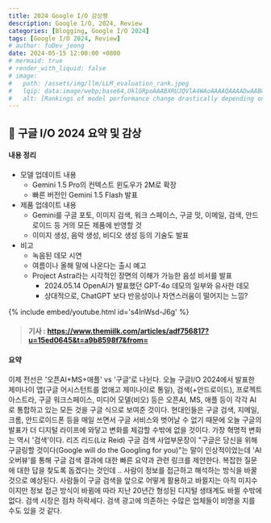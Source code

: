 ```yaml
---
title: 2024 Google I/O 감상평
description: Google I/O, 2024, Review
categories: [Blogging, Google I/O 2024]
tags: [Google I/O 2024, Review]
# author: foDev_jeong
date: 2024-05-15 12:00:00 +0800
# mermaid: true
# render_with_liquid: false
# image:
#   path: /assets/img/llm/LLM_evaluation_rank.jpeg
#   lqip: data:image/webp;base64,UklGRpoAAABXRUJQVlA4WAoAAAAQAAAADwAABwAAQUxQSDIAAAARL0AmbZurmr57yyIiqE8oiG0bejIYEQTgqiDA9vqnsUSI6H+oAERp2HZ65qP/VIAWAFZQOCBCAAAA8AEAnQEqEAAIAAVAfCWkAALp8sF8rgRgAP7o9FDvMCkMde9PK7euH5M1m6VWoDXf2FkP3BqV0ZYbO6NA/VFIAAAA
#   alt: [Rankings of model performance change drastically depending on which LLM is used as the judge on KILT-NQ]
---
```



## 📝 구글 I/O 2024 요약 및 감상

#### 내용 정리
- 모델 업데이트 내용
  - Gemini 1.5 Pro의 컨텍스트 윈도우가 2M로 확장
  - 빠른 버전인 Gemini 1.5 Flash 발표
- 제품 업데이트 내용
  - Gemini를 구글 포토, 이미지 검색, 워크 스페이스, 구글 밋, 이메일, 검색, 안드로이드 등 거의 모든 제품에 반영할 것
  - 이미지 생성, 음악 생성, 비디오 생성 등의 기술도 발표
- 비고
  - 녹음된 데모 시연
  - 여름이나 올해 말에 나온다는 출시 예고
  - Project Astra라는 시각적인 장면의 이해가 가능한 음성 비서를 발표
    - 2024.05.14 OpenAI가 발표했던 GPT-4o 데모의 일부와 유사한 데모
    - 상대적으로, ChatGPT 보다 반응성이나 자연스러움이 떨어지는 느낌?
  
{% include embed/youtube.html id='s4InWsd-J6g' %}

> #### 기사 : <https://www.themiilk.com/articles/adf756817?u=15ed0645&t=a9b8598f7&from=>

#### 요약 

이제 전선은 '오픈AI+MS+애플' vs '구글'로 나뉜다. 
오늘 구글I/O 2024에서 발표한 제미나이 앱(구글 어시스턴트를 없애고 제미나이로 통일), 검색(+안드로이드), 프로젝트 아스트라, 구글 워크스페이스, 미디어 모델(비오) 등은 오픈AI, MS, 애플 등이 각각 AI로 통합하고 있는 모든 것을 구글 식으로 보여준 것이다. 
현대인들은 구글 검색, 지메일, 크롬, 안드로이드폰 등을 매일 쓰면서 구글 서비스와 벗어날 수 없기 때문에 오늘 구글의 발표가 더 디지털 라이프에 와닿고 변화를 체감할 수밖에 없을 것이다. 
가장 혁명적 변화는 역시 '검색'이다. 리즈 리드(Liz Reid) 구글 검색 사업부문장이 "구글은 당신을 위해 구글링할 것이다(Google will do the Googling for you)"는 말이 인상적이었는데 'AI 오버뷰'를 통해 구글 검색 결과에 대한 빠른 요약과 관련 링크를 제안한다. 복잡한 질문에 대한 답을 찾도록 돕겠다는 것인데 .. 사람이 정보를 접근하고 해석하는 방식을 바꿀 것으로 예상된다. 
사람들이 구글 검색을 앞으로 어떻게 활용하고 바뀔지는 아직 미지수이지만 정보 접근 방식이 바뀜에 따라 지난 20년간 형성된 디지털 생태계도 바뀔 수밖에 없다. 검색 시장은 점차 하락세다. 검색 광고에 의존하는 수많은 업체들이 비명을 지를 수도 있을 것 같다.

